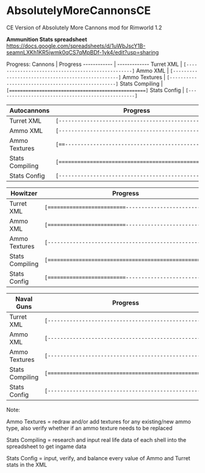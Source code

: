 # AbsolutelyMoreCannonsCE
CE Version of Absolutely More Cannons mod for Rimworld 1.2

**Ammunition Stats spreadsheet**
https://docs.google.com/spreadsheets/d/1uWbJscY1B-seamnLXKh1KR5jwmk0qCS7qMpBDf-1yk4/edit?usp=sharing

Progress:
Cannons | Progress
------------ | -------------
Turret XML        | `[--------------------------------------------------]`
Ammo XML          | `[--------------------------------------------------]`
Ammo Textures     | `[--------------------------------------------------]`
Stats Compiling   | `[==================================================]`
Stats Config      | `[--------------------------------------------------]`

Autocannons | Progress
------------ | -------------
Turret XML        | `[--------------------------------------------------]`
Ammo XML          | `[--------------------------------------------------]`
Ammo Textures     | `[==------------------------------------------------]`
Stats Compiling   | `[==================================================]`
Stats Config      | `[--------------------------------------------------]`

Howitzer | Progress
------------ | -------------
Turret XML        | `[=========================-------------------------]`
Ammo XML          | `[=========================-------------------------]`
Ammo Textures     | `[--------------------------------------------------]`
Stats Compiling   | `[==================================================]`
Stats Config      | `[=========================-------------------------]`

Naval Guns | Progress
------------ | -------------
Turret XML        | `[--------------------------------------------------]`
Ammo XML          | `[--------------------------------------------------]`
Ammo Textures     | `[--------------------------------------------------]`
Stats Compiling   | `[==================================================]`
Stats Config      | `[--------------------------------------------------]`


Note:

Ammo Textures = redraw and/or add textures for any existing/new ammo type, also verify whether if an ammo texture needs to be replaced

Stats Compiling = research and input real life data of each shell into the spreadsheet to get ingame data

Stats Config = input, verify, and balance every value of Ammo and Turret stats in the XML
